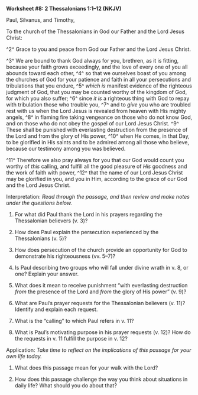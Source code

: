 **Worksheet \#8: 2 Thessalonians 1:1–12 <span style="font-variant:small-caps;">(NKJV)</span>**

Paul, Silvanus, and Timothy,

To the church of the Thessalonians in God our Father and the Lord Jesus Christ:

^2^ Grace to you and peace from God our Father and the Lord Jesus Christ.

^3^ We are bound to thank God always for you, brethren, as it is fitting, because your faith grows exceedingly, and the love of every one of you all abounds toward each other, ^4^ so that we ourselves boast of you among the churches of God for your patience and faith in all your persecutions and tribulations that you endure, ^5^ *which is* manifest evidence of the righteous judgment of God, that you may be counted worthy of the kingdom of God, for which you also suffer; ^6^ since *it is* a righteous thing with God to repay with tribulation those who trouble you, ^7^ and to *give* you who are troubled rest with us when the Lord Jesus is revealed from heaven with His mighty angels, ^8^ in flaming fire taking vengeance on those who do not know God, and on those who do not obey the gospel of our Lord Jesus Christ. ^9^ These shall be punished with everlasting destruction from the presence of the Lord and from the glory of His power, ^10^ when He comes, in that Day, to be glorified in His saints and to be admired among all those who believe, because our testimony among you was believed.

^11^ Therefore we also pray always for you that our God would count you worthy of *this* calling, and fulfill all the good pleasure of *His* goodness and the work of faith with power, ^12^ that the name of our Lord Jesus Christ may be glorified in you, and you in Him, according to the grace of our God and the Lord Jesus Christ.

Interpretation: *Read through the passage, and then review and make notes under the questions below.*

1.  For what did Paul thank the Lord in his prayers regarding the Thessalonian believers (v. 3)?

2.  How does Paul explain the persecution experienced by the Thessalonians (v. 5)?

3.  How does persecution of the church provide an opportunity for God to demonstrate his righteousness (vv. 5–7)?

4.  Is Paul describing two groups who will fall under divine wrath in v. 8, or one? Explain your answer.

5.  What does it mean to receive punishment “with everlasting destruction *from* the presence of the Lord and *from* the glory of His power” (v. 9)?

6.  What are Paul’s prayer requests for the Thessalonian believers (v. 11)? Identify and explain each request.

7.  What is the “calling” to which Paul refers in v. 11?

8.  What is Paul’s motivating purpose in his prayer requests (v. 12)? How do the requests in v. 11 fulfill the purpose in v. 12?

Application: *Take time to reflect on the implications of this passage for your own life today.*

1.  What does this passage mean for your walk with the Lord?

2.  How does this passage challenge the way you think about situations in daily life? What should you do about that?


